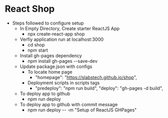 # React Shop

* Steps followed to configure setup
  * In Empty Directory, Create starter ReactJS App
    * npx create-react-app shop
  * Verfiy application run at localhost:3000
    * cd shop
    * npm start
  * Install gh-pages dependency
    * npm install gh-pages --save-dev
  * Update package.json with configs
    * To locate home page
      * "homepage": "https://slabstech.github.io/shop",
    * Deployment scripts in scripts tags
      * "predeploy": "npm run build", "deploy": "gh-pages -d build", 
  * To deploy app to github
    * npm run deploy
  * To deploy app to github with commit message
    * npm run deploy -- -m "Setup of ReactJS GHPages"
